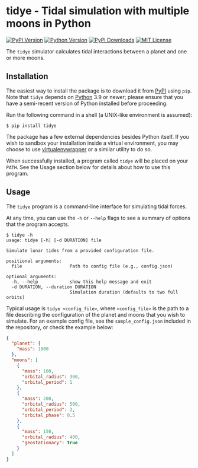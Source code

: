 # tidye - Tidal simulation with multiple moons in Python

[![PyPI Version](https://img.shields.io/pypi/v/tidye)](https://pypi.org/project/tidye/) [![Python Version](https://img.shields.io/pypi/pyversions/tidye)](https://www.python.org/downloads/) [![PyPI Downloads](https://img.shields.io/pypi/dm/tidye)](https://pypi.org/project/tidye/) [![MIT License](https://img.shields.io/github/license/will2dye4/tidye)](https://github.com/will2dye4/tidye/blob/master/LICENSE)

The `tidye` simulator calculates tidal interactions between a planet and one or more moons.

## Installation

The easiest way to install the package is to download it from [PyPI](https://pypi.org) using `pip`.
Note that `tidye` depends on [Python](https://www.python.org/downloads/) 3.9 or newer; please
ensure that you have a semi-recent version of Python installed before proceeding.

Run the following command in a shell (a UNIX-like environment is assumed):

```
$ pip install tidye
```

The package has a few external dependencies besides Python itself. If you wish to
sandbox your installation inside a virtual environment, you may choose to use
[virtualenvwrapper](https://virtualenvwrapper.readthedocs.io/en/latest/) or a similar
utility to do so.

When successfully installed, a program called `tidye` will be placed on your `PATH`.
See the Usage section below for details about how to use  this program.

## Usage

The `tidye` program is a command-line interface for simulating tidal forces.

At any time, you can use the `-h` or `--help` flags to see a summary of options that
the program accepts.

```
$ tidye -h
usage: tidye [-h] [-d DURATION] file

Simulate lunar tides from a provided configuration file.

positional arguments:
  file                  Path to config file (e.g., config.json)

optional arguments:
  -h, --help            show this help message and exit
  -d DURATION, --duration DURATION
                        Simulation duration (defaults to two full orbits)
```

Typical usage is `tidye <config_file>`, where `<config_file>` is the path to a file
describing the configuration of the planet and moons that you wish to simulate. For an
example config file, see the `sample_config.json` included in the repository, or check
the example below:

```json
{
  "planet": {
    "mass": 1000
  },
  "moons": [
    {
      "mass": 100,
      "orbital_radius": 300,
      "orbital_period": 1
    },
    {
      "mass": 200,
      "orbital_radius": 500,
      "orbital_period": 2,
      "orbital_phase": 0.5
    },
    {
      "mass": 150,
      "orbital_radius": 400,
      "geostationary": true
    }
  ]
}
```
